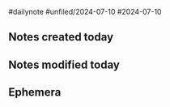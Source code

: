 #dailynote #unfiled/2024-07-10 #2024-07-10

## Notes created today
## Notes modified today

## Ephemera